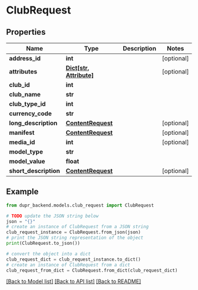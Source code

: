 # ClubRequest


## Properties

Name | Type | Description | Notes
------------ | ------------- | ------------- | -------------
**address_id** | **int** |  | [optional] 
**attributes** | [**Dict[str, Attribute]**](Attribute.md) |  | [optional] 
**club_id** | **int** |  | 
**club_name** | **str** |  | 
**club_type_id** | **int** |  | 
**currency_code** | **str** |  | 
**long_description** | [**ContentRequest**](ContentRequest.md) |  | [optional] 
**manifest** | [**ContentRequest**](ContentRequest.md) |  | [optional] 
**media_id** | **int** |  | [optional] 
**model_type** | **str** |  | 
**model_value** | **float** |  | 
**short_description** | [**ContentRequest**](ContentRequest.md) |  | [optional] 

## Example

```python
from dupr_backend.models.club_request import ClubRequest

# TODO update the JSON string below
json = "{}"
# create an instance of ClubRequest from a JSON string
club_request_instance = ClubRequest.from_json(json)
# print the JSON string representation of the object
print(ClubRequest.to_json())

# convert the object into a dict
club_request_dict = club_request_instance.to_dict()
# create an instance of ClubRequest from a dict
club_request_from_dict = ClubRequest.from_dict(club_request_dict)
```
[[Back to Model list]](../README.md#documentation-for-models) [[Back to API list]](../README.md#documentation-for-api-endpoints) [[Back to README]](../README.md)


